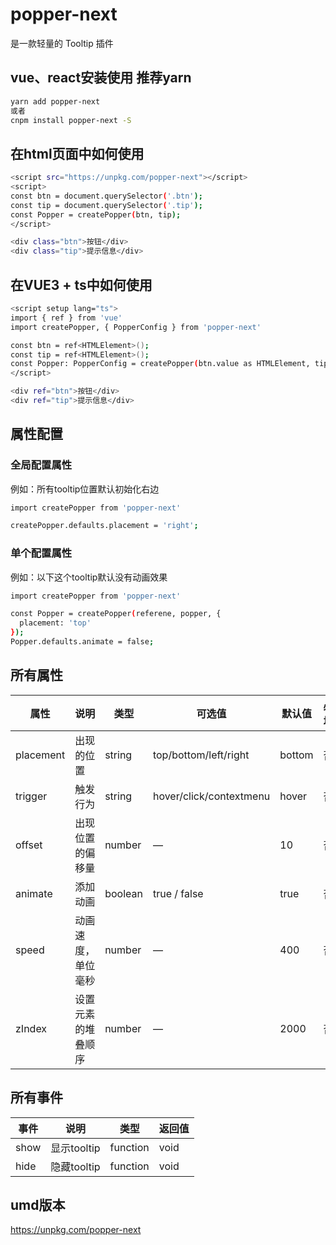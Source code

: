 # popper-next
是一款轻量的 Tooltip 插件

## vue、react安装使用 推荐yarn
``` bash
yarn add popper-next
或者
cnpm install popper-next -S
```  


## 在html页面中如何使用
``` bash
<script src="https://unpkg.com/popper-next"></script>
<script>
const btn = document.querySelector('.btn');
const tip = document.querySelector('.tip');
const Popper = createPopper(btn, tip);
</script>

<div class="btn">按钮</div>
<div class="tip">提示信息</div>
```  


## 在VUE3 + ts中如何使用
``` bash
<script setup lang="ts">
import { ref } from 'vue'
import createPopper, { PopperConfig } from 'popper-next'

const btn = ref<HTMLElement>();
const tip = ref<HTMLElement>();
const Popper: PopperConfig = createPopper(btn.value as HTMLElement, tip.value as HTMLElement);
</script>

<div ref="btn">按钮</div>
<div ref="tip">提示信息</div>
```

## 属性配置
### 全局配置属性
例如：所有tooltip位置默认初始化右边
``` bash
import createPopper from 'popper-next'

createPopper.defaults.placement = 'right';
```  

### 单个配置属性
例如：以下这个tooltip默认没有动画效果
``` bash
import createPopper from 'popper-next'

const Popper = createPopper(referene, popper, {
  placement: 'top'
});
Popper.defaults.animate = false;
```  

## 所有属性

| 属性 | 说明 | 类型 | 可选值 | 默认值 | 必填 |
| ---- | ---- | ---- | ---- | ---- | ---- |
| placement | 出现的位置 | string | top/bottom/left/right | bottom | 否 |
| trigger | 触发行为 | string | hover/click/contextmenu | hover | 否 |
| offset | 出现位置的偏移量 | number | — | 10 | 否 |
| animate | 添加动画 | boolean | true / false | true | 否 |
| speed | 动画速度，单位毫秒 | number | — | 400 | 否 |
| zIndex | 设置元素的堆叠顺序 | number | — | 2000 | 否 |  

## 所有事件

| 事件 | 说明 | 类型 | 返回值
| ---- | ---- | ---- | ---- |
| show | 显示tooltip | function | void |
| hide | 隐藏tooltip | function | void |

## umd版本

https://unpkg.com/popper-next  
